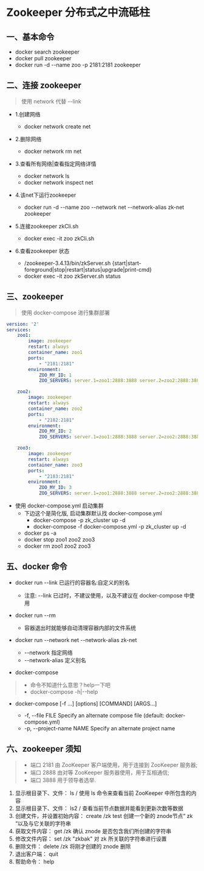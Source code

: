 # Zookeeper 分布式之中流砥柱

## 一、基本命令

- docker search zookeeper
- docker pull zookeeper
- docker run -d --name zoo -p 2181:2181 zookeeper

## 二、连接 zookeeper
> 使用 network 代替 --link
- 1.创建网络
  - docker network create net

- 2.删除网络
  - docker network rm net

- 3.查看所有网络|查看指定网络详情
  - docker network ls
  - docker network inspect net

- 4.该net下运行zookeeper
  - docker run -d --name zoo --network net --network-alias zk-net zookeeper

- 5.连接zookeeper zkCli.sh
  - docker exec -it zoo zkCli.sh

- 6.查看zookeeper 状态
  - /zookeeper-3.4.13/bin/zkServer.sh {start|start-foreground|stop|restart|status|upgrade|print-cmd}
  - docker exec -it zoo zkServer.sh status

## 三、zookeeper
> 使用 docker-compose 进行集群部署
```yaml
version: '2'
services:
    zoo1:
        image: zookeeper
        restart: always
        container_name: zoo1
        ports:
            - "2181:2181"
        environment:
            ZOO_MY_ID: 1
            ZOO_SERVERS: server.1=zoo1:2888:3888 server.2=zoo2:2888:3888 server.3=zoo3:2888:3888

    zoo2:
        image: zookeeper
        restart: always
        container_name: zoo2
        ports:
            - "2182:2181"
        environment:
            ZOO_MY_ID: 2
            ZOO_SERVERS: server.1=zoo1:2888:3888 server.2=zoo2:2888:3888 server.3=zoo3:2888:3888

    zoo3:
        image: zookeeper
        restart: always
        container_name: zoo3
        ports:
            - "2183:2181"
        environment:
            ZOO_MY_ID: 3
            ZOO_SERVERS: server.1=zoo1:2888:3888 server.2=zoo2:2888:3888 server.3=zoo3:2888:3888
```
- 使用 docker-compose.yml 启动集群
  - 下边这个是简化版, 启动集群默认找 docker-compose.yml
    - docker-compose -p zk_cluster up -d
    - docker-compose -f docker-compose.yml -p zk_cluster up -d
  - docker ps -a
  - docker stop zoo1 zoo2 zoo3
  - docker rm zoo1 zoo2 zoo3

## 五、docker 命令

- docker run --link 已运行的容器名:自定义的别名
  - 注意: --link 已过时，不建议使用，以及不建议在 docker-compose 中使用

- docker run --rm
  - 容器退出时就能够自动清理容器内部的文件系统

- docker run --network net --network-alias zk-net
  - --network 指定网络
  - --network-alias 定义别名

- docker-compose
> - 命令不知道什么意思？help一下吧
> - docker-compose -h|--help
  - docker-compose [-f <arg>...] [options] [COMMAND] [ARGS...]
    - -f, --file FILE            Specify an alternate compose file (default: docker-compose.yml)
    - -p, --project-name NAME    Specify an alternate project name
  

## 六、zookeeper 须知
> - 端口 2181 由 ZooKeeper 客户端使用，用于连接到 ZooKeeper 服务器;
> - 端口 2888 由对等 ZooKeeper 服务器使用，用于互相通信;
> - 端口 3888 用于领导者选举.

1. 显示根目录下、文件： ls / 使用 ls 命令来查看当前 ZooKeeper 中所包含的内容
2. 显示根目录下、文件： ls2 / 查看当前节点数据并能看到更新次数等数据
3. 创建文件，并设置初始内容： create /zk test 创建一个新的 znode节点“ zk ”以及与它关联的字符串
4. 获取文件内容： get /zk 确认 znode 是否包含我们所创建的字符串
5. 修改文件内容： set /zk "zkbak" 对 zk 所关联的字符串进行设置
6. 删除文件： delete /zk 将刚才创建的 znode 删除
7. 退出客户端： quit
8. 帮助命令： help


